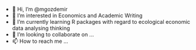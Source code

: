 - 👋 Hi, I’m @mgozdemir
- 👀 I’m interested in Economics and Academic Writing
- 🌱 I’m currently learning R packages with regard to ecological economic data analysing thinking
- 💞️ I’m looking to collaborate on ...
- 📫 How to reach me ...

<!---
mgozdemir/mgozdemir is a ✨ special ✨ repository because its `README.md` (this file) appears on your GitHub profile.
You can click the Preview link to take a look at your changes.
--->
